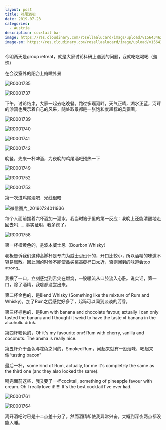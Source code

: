 ```yaml
---
layout: post
title: 鸡尾酒吧
date: 2019-07-23
categories:
  - Austria
description: cocktail bar
image: https://res.cloudinary.com/rosellaalucard/image/upload/v1564346267/R0001758_mdnra0.jpg
image-sm: https://res.cloudinary.com/rosellaalucard/image/upload/v1564346267/R0001758_mdnra0.jpg
---
```


今明两天是group retreat，就是大家讨论科研上遇到的问题，我就吃吃喝喝（羞愧）

在会议室外的阳台上俯瞰外景

![R0001735](https://res.cloudinary.com/rosellaalucard/image/upload/v1564346263/R0001735_hjufll.jpg)

![R0001737](https://res.cloudinary.com/rosellaalucard/image/upload/v1564346254/R0001737_rtfl8n.jpg)

下午，讨论结束，大家一起去吃晚餐。路过多瑙河畔，天气正晴，湖水正蓝，河畔的涂鸦也展示着自己的风采，随处取景都是一张饱和度超标的风景画。

![R0001739](https://res.cloudinary.com/rosellaalucard/image/upload/v1564346258/R0001739_olvdgl.jpg)

![R0001740](https://res.cloudinary.com/rosellaalucard/image/upload/v1564346259/R0001740_r2knxb.jpg)

![R0001741](https://res.cloudinary.com/rosellaalucard/image/upload/v1564346265/R0001741_wq5rhc.jpg)

![R0001742](https://res.cloudinary.com/rosellaalucard/image/upload/v1564346261/R0001742_qlcxud.jpg)

晚餐，先来一杯啤酒，为夜晚的鸡尾酒吧预热一下

![R0001749](https://res.cloudinary.com/rosellaalucard/image/upload/v1564346263/R0001749_kbypq4.jpg)

![R0001752](https://res.cloudinary.com/rosellaalucard/image/upload/v1564346264/R0001752_oe6cz2.jpg)

![R0001753](https://res.cloudinary.com/rosellaalucard/image/upload/v1564346256/R0001753_pqs6uy.jpg)

第一次进鸡尾酒吧，光线很暗

![微信图片_20190724011936](https://res.cloudinary.com/rosellaalucard/image/upload/v1564346258/%E5%BE%AE%E4%BF%A1%E5%9B%BE%E7%89%87_20190724011936_uvqee1.jpg)

每个人面前摆着六杯酒加一灌水，我当时脑子里的第一反应：我晚上还能清醒地走回去吗……事实证明，我多虑了。

![R0001758](https://res.cloudinary.com/rosellaalucard/image/upload/v1564346267/R0001758_mdnra0.jpg)

第一杯橙黄色的，是波本威士忌（Bourbon Whisky）

老板告诉我们这种高脚杯是专门为威士忌设计的，开口比较小，所以酒精的味道不容易飘散。因此闻的时候不能使鼻尖离高脚杯口太近，否则闻到的味道会too strong。

我抿了一口，立刻感觉到舌尖在燃烧，一股暖流从口腔流入心脏。说实话，第一口，除了酒精，我啥都没尝出来。

第二杯金色的，是Blend Whisky (Something like the mixture of Rum and Whisky)，加了Rum之后感觉好多了，起码可以闻到淡淡的芳香。

第三杯棕色的，是Rum with banana and chocolate favour, actually I can only tasted the banana and I thought it weird to have the taste of banana in the alcoholic drink.

第四杯粉色的，Oh it's my favourite one! Rum with cherry, vanilla and coconuts. The aroma is really nice.

第五杯介于金色与棕色之间的，Smoked Rum，闻起来就有一股烟味，喝起来像“tasting bacon”.

最后一杯，some kind of Rum, actually, for me it's completely the same as the third one (and they also looked the same).

喝完面前这些，我又要了一杯cocktail, something of pineapple favour with cream. Oh I really love it!!!!! It's the best cocktail I've ever had.

![R0001761](https://res.cloudinary.com/rosellaalucard/image/upload/v1564346255/R0001761_u99jwi.jpg)

![R0001764](https://res.cloudinary.com/rosellaalucard/image/upload/v1564346255/R0001764_qwha0c.jpg)

离开酒吧时已是十二点差十分了。然而酒精却使我异常兴奋，大概到深夜两点都没能入睡。